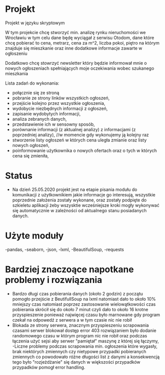 # Projekt
Projekt w języku skryptowym

W tym projekcie chcę stworzyć min. analizę rynku nieruchomości we Wrocławiu w tym celu dane będę wyciągał z serwisu Otodom,
dane które chcę pobierać to cena, metrarz, cena za m^2, liczba pokoi, piętro na którym znajduje się mieszkanie 
oraz inne dodatkowe informacje zawarte w ogłoszeniu

Dodatkowo chcę stowrzyć newsletter który będzie informował mnie o nowych ogłoszeniach spełniających moje oczekiwania wobec szukanego mieszkania

Lista zadań do wykonania:
- połącznie się ze stroną
- pobranie ze strony linków wszystkich ogłoszeń,
- przejście kolejno przez wszystkie ogłoszenia,
- wydobycie niezbędnych informacji z ogłoszeń,
- zapisanie wydobytych informacji,
- analiza zebranych danych,
- przedstawienie ich w sensowny sposób,
- porównanie informacji (z aktualnej analizy) z informacjami (z poprzedniej analizy), //w momencie gdy wykonujemy ją kolejny raz
- stworzenie listy ogłoszeń w których cena uległa zmianie oraz listy nowych ogłoszeń,
- poinformowanie użytkownika o nowych ofertach oraz o tych w których cena się zmieniła,

# Status
- Na dzień 25.05.2020 projekt jest na etapie pisania modułu do komunikacji z użytkownikiem jakie informacje go interesują, wszystkie poprzednie założenia zostały wykonane, oraz zostały podpięte do szkieletu aplikacji żeby wszysktie wcześniejsze kroki mogły wykonywać się automatycznie w zależności od aktualnego stanu posiadanych danych.

# Użyte moduły 
-pandas,
-seaborn,
-json,
-lxml,
-BeautifulSoup,
-requests
	
# Bardziej znaczoące napotkane problemy i rozwiązania
- Bardzo długi czas pobierania danych (około 2 godzin) z początu pomogło przejście z BeutifullSoup na lxml natomiast dało to około 10% mniejszy czas natomiast poprzez zastosowanie wielowątkowości czas pobierania skrócił się do około 7 minut czyli dało to około 16 krotne przyspieszenie ponieważ najwięcej czasu było marnowane gdy program czekał na odpowedź z serwera a w tym czasie nic nie robił
- Blokada ze strony serwera, znacznym przyspieszeniu scrapowania czasami serwer blokował dostęp error 403 rozwiązaniem było dodanie randomowego czasu w którym program nic nie robił oraz podczas łączenia użyć sejsi aby serwer "pamiętał" maszynę z której się łączymy,
-Liczne problemy podczas scrapowania min. ogłoszenia które wygasły, brak niektórych zmiennych czy nietypowe przypadki pobieranych zmiennych co powodowało różne długości list z danymi a konsekwencją tego było "rozjeżdżanie" się danych w większości przypadków przypadków pomogł error handling.
